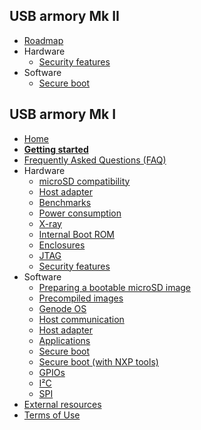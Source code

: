 ## USB armory Mk II

* [Roadmap](https://github.com/inversepath/usbarmory/wiki/Mk-II-Roadmap)
* Hardware
  * [Security features](https://github.com/inversepath/usbarmory/wiki/Hardware-security-features-(Mk-II))
* Software
  * [Secure boot](https://github.com/inversepath/usbarmory/wiki/Secure-boot-(Mk-II))

## USB armory Mk I

* [Home](https://github.com/inversepath/usbarmory/wiki)
* [**Getting started**](https://github.com/inversepath/usbarmory/wiki/Starting)
* [Frequently Asked Questions (FAQ)](https://github.com/inversepath/usbarmory/wiki/Frequently-Asked-Questions-(FAQ))
* Hardware
  * [microSD compatibility](https://github.com/inversepath/usbarmory/wiki/microSD-compatibility)
  * [Host adapter](https://github.com/inversepath/usbarmory/wiki/Host-adapter)
  * [Benchmarks](https://github.com/inversepath/usbarmory/wiki/Benchmarks)
  * [Power consumption](https://github.com/inversepath/usbarmory/wiki/Power-consumption)
  * [X-ray](https://github.com/inversepath/usbarmory/wiki/X-ray)
  * [Internal Boot ROM](https://github.com/inversepath/usbarmory/wiki/Internal-Boot-ROM)
  * [Enclosures](https://github.com/inversepath/usbarmory/wiki/Enclosures)
  * [JTAG](https://github.com/inversepath/usbarmory/wiki/JTAG)
  * [Security features](https://github.com/inversepath/usbarmory/wiki/Hardware-security-features-(Mk-I))
* Software
  * [Preparing a bootable microSD image](https://github.com/inversepath/usbarmory/wiki/Preparing-a-bootable-microSD-image)
  * [Precompiled images](https://github.com/inversepath/usbarmory/wiki/Available-images)
  * [Genode OS](https://github.com/inversepath/usbarmory/wiki/Genode-OS)
  * [Host communication](https://github.com/inversepath/usbarmory/wiki/Host-communication)
  * [Host adapter](https://github.com/inversepath/usbarmory/wiki/Host-adapter)
  * [Applications](https://github.com/inversepath/usbarmory/wiki/Applications) 
  * [Secure boot](https://github.com/inversepath/usbarmory/wiki/Secure-boot-(Mk-I))
  * [Secure boot (with NXP tools)](https://github.com/inversepath/usbarmory/wiki/Secure-boot-with-NXP-tools-(Mk-I))
  * [GPIOs](https://github.com/inversepath/usbarmory/wiki/GPIOs)
  * [I²C](https://github.com/inversepath/usbarmory/wiki/I2C)
  * [SPI](https://github.com/inversepath/usbarmory/wiki/SPI)
* [External resources](https://github.com/inversepath/usbarmory/wiki/External-resources)
* [Terms of Use](https://github.com/inversepath/usbarmory/wiki/Terms-of-Use)

